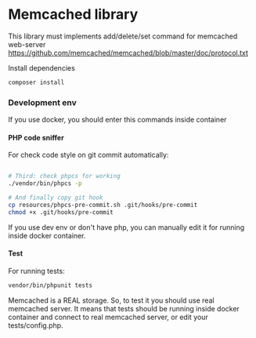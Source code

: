 # Memcached library
This library must implements add/delete/set command for memcached web-server https://github.com/memcached/memcached/blob/master/doc/protocol.txt


Install dependencies
```bash
composer install
```

### Development env

If you use docker, you should enter this commands inside container

#### PHP code sniffer

For check code style on git commit automatically:
```bash

# Third: check phpcs for working
./vendor/bin/phpcs -p

# And finally copy git hook
cp resources/phpcs-pre-commit.sh .git/hooks/pre-commit
chmod +x .git/hooks/pre-commit
```

If you use dev env or don't have php, you can manually edit it for
running inside docker container.

#### Test

For running tests:
```bash
vendor/bin/phpunit tests
```

Memcached is a REAL storage. So, to test it you should use real
memcached server. It means that tests should be running inside docker
container and connect to real memcached server,
or edit your tests/config.php.